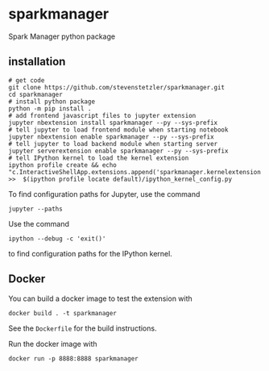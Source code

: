 # sparkmanager
Spark Manager python package

## installation

```
# get code
git clone https://github.com/stevenstetzler/sparkmanager.git
cd sparkmanager
# install python package
python -m pip install .
# add frontend javascript files to jupyter extension
jupyter nbextension install sparkmanager --py --sys-prefix
# tell jupyter to load frontend module when starting notebook
jupyter nbextension enable sparkmanager --py --sys-prefix
# tell jupyter to load backend module when starting server
jupyter serverextension enable sparkmanager --py --sys-prefix
# tell IPython kernel to load the kernel extension
ipython profile create && echo "c.InteractiveShellApp.extensions.append('sparkmanager.kernelextension')" >>  $(ipython profile locate default)/ipython_kernel_config.py
```

To find configuration paths for Jupyter, use the command
```
jupyter --paths
```
Use the command
```
ipython --debug -c 'exit()'
```
to find configuration paths for the IPython kernel.

## Docker

You can build a docker image to test the extension with
```
docker build . -t sparkmanager
```
See the `Dockerfile` for the build instructions.

Run the docker image with
```
docker run -p 8888:8888 sparkmanager
```
